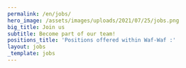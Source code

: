 ```yaml
---
permalink: /en/jobs/
hero_image: /assets/images/uploads/2021/07/25/jobs.png
big_title: Join us
subtitle: Become part of our team!
positions_title: 'Positions offered within Waf-Waf :'
layout: jobs
_template: jobs
---
```


